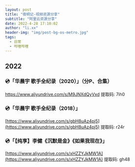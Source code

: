 ```yaml
---
layout: post
title: "夜明记-视频资源分享"
subtitle: "阿里云资源分享"
date: 2022-4-28 17:10:02
author: "li.xx"
header-img: "img/post-bg-os-metro.jpg"
tags: 
  - 日常
  - 哔哩哔哩 
---
```


## 2022

### 💿「华晨宇 歌手全纪录（2020）」（分P、合集）

https://www.aliyundrive.com/s/M9JNXdQyVxd 提取码: 7ih0 

### 💿「华晨宇 歌手全纪录（2018）」

[https://www.aliyundrive.com/s/gbH8uAz4pj5](https://www.aliyundrive.com/s/gbH8uAz4pj5) 提取码: r24r 

### 💿「【纯享】李健《沉默是金》《如果我现在》」

[https://www.aliyundrive.com/s/xHZZYJkMW1A](https://www.aliyundrive.com/s/xHZZYJkMW1A) 提取码: gh48

